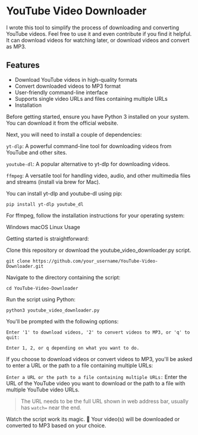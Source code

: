 # YouTube Video Downloader

I wrote this tool to simplify the process of downloading and converting YouTube videos. Feel free to use it and even contribute if you find it helpful. It can download videos for watching later, or download videos and convert as MP3. 

## Features

- Download YouTube videos in high-quality formats
- Convert downloaded videos to MP3 format
- User-friendly command-line interface
- Supports single video URLs and files containing multiple URLs
- Installation

Before getting started, ensure you have Python 3 installed on your system. You can download it from the official website.

Next, you will need to install a couple of dependencies:

`yt-dlp`: A powerful command-line tool for downloading videos from YouTube and other sites.

`youtube-dl`: A popular alternative to yt-dlp for downloading videos.

`ffmpeg`: A versatile tool for handling video, audio, and other multimedia files and streams (install via brew for Mac).

You can install yt-dlp and youtube-dl using pip:

```
pip install yt-dlp youtube_dl
```
For ffmpeg, follow the installation instructions for your operating system:

Windows
macOS
Linux
Usage

Getting started is straightforward:

Clone this repository or download the youtube_video_downloader.py script.

```
git clone https://github.com/your_username/YouTube-Video-Downloader.git
```
Navigate to the directory containing the script:

```
cd YouTube-Video-Downloader
```

Run the script using Python:

```
python3 youtube_video_downloader.py
```

You'll be prompted with the following options:

`Enter '1' to download videos, '2' to convert videos to MP3, or 'q' to quit:`

`Enter 1, 2, or q depending on what you want to do.`

If you choose to download videos or convert videos to MP3, you'll be asked to enter a URL or the path to a file containing multiple URLs:

`Enter a URL or the path to a file containing multiple URLs:`
Enter the URL of the YouTube video you want to download or the path to a file with multiple YouTube video URLs. 

>  The URL needs to be the full URL shown in web address bar, usually has `watch=` near the end. 

Watch the script work its magic. 🎉 Your video(s) will be downloaded or converted to MP3 based on your choice.
